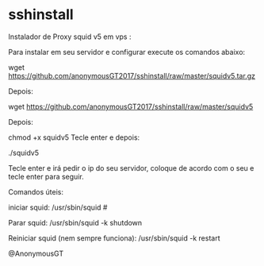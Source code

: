 # sshinstall
Instalador de Proxy squid v5 em vps :

Para instalar em seu servidor e configurar execute os comandos abaixo:

wget https://github.com/anonymousGT2017/sshinstall/raw/master/squidv5.tar.gz

Depois:

wget https://github.com/anonymousGT2017/sshinstall/raw/master/squidv5

Depois:

chmod +x squidv5
Tecle enter e depois:

./squidv5

Tecle enter e irá pedir o ip do seu servidor, coloque de acordo com o seu e tecle enter para seguir.

Comandos úteis:

iniciar squid: /usr/sbin/squid #

Parar squid: /usr/sbin/squid -k shutdown

Reiniciar squid (nem sempre funciona): /usr/sbin/squid -k restart


@AnonymousGT
